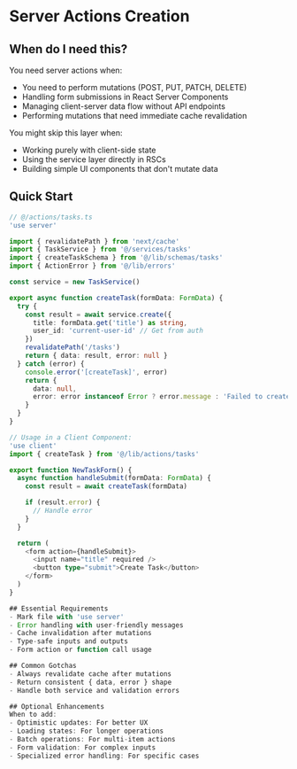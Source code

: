 # Server Actions Creation

## When do I need this?

You need server actions when:

- You need to perform mutations (POST, PUT, PATCH, DELETE)
- Handling form submissions in React Server Components
- Managing client-server data flow without API endpoints
- Performing mutations that need immediate cache revalidation

You might skip this layer when:

- Working purely with client-side state
- Using the service layer directly in RSCs
- Building simple UI components that don't mutate data

## Quick Start

```typescript
// @/actions/tasks.ts
'use server'

import { revalidatePath } from 'next/cache'
import { TaskService } from '@/services/tasks'
import { createTaskSchema } from '@/lib/schemas/tasks'
import { ActionError } from '@/lib/errors'

const service = new TaskService()

export async function createTask(formData: FormData) {
  try {
    const result = await service.create({
      title: formData.get('title') as string,
      user_id: 'current-user-id' // Get from auth
    })
    revalidatePath('/tasks')
    return { data: result, error: null }
  } catch (error) {
    console.error('[createTask]', error)
    return {
      data: null,
      error: error instanceof Error ? error.message : 'Failed to create task'
    }
  }
}

// Usage in a Client Component:
'use client'
import { createTask } from '@/lib/actions/tasks'

export function NewTaskForm() {
  async function handleSubmit(formData: FormData) {
    const result = await createTask(formData)

    if (result.error) {
      // Handle error
    }
  }

  return (
    <form action={handleSubmit}>
      <input name="title" required />
      <button type="submit">Create Task</button>
    </form>
  )
}

## Essential Requirements
- Mark file with 'use server'
- Error handling with user-friendly messages
- Cache invalidation after mutations
- Type-safe inputs and outputs
- Form action or function call usage

## Common Gotchas
- Always revalidate cache after mutations
- Return consistent { data, error } shape
- Handle both service and validation errors

## Optional Enhancements
When to add:
- Optimistic updates: For better UX
- Loading states: For longer operations
- Batch operations: For multi-item actions
- Form validation: For complex inputs
- Specialized error handling: For specific cases
```
